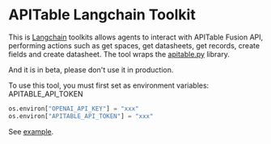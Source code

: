 # APITable Langchain Toolkit

This is [Langchain](https://python.langchain.com/) toolkits allows agents to interact with APITable Fusion API, performing actions such as get spaces, get datasheets, get records, create fields and create datasheet. The tool wraps the [apitable.py](https://github.com/apitable/apitable-sdks/tree/develop/apitable.py) library. 

And it is in beta, please don't use it in production.

To use this tool, you must first set as environment variables: APITABLE_API_TOKEN

```python
os.environ["OPENAI_API_KEY"] = "xxx"
os.environ["APITABLE_API_TOKEN"] = "xxx"
```

See [example](example.ipynb).
